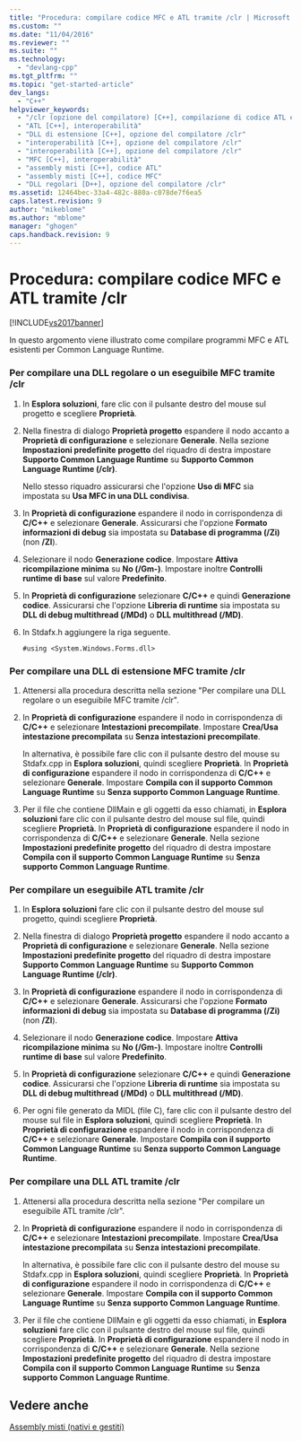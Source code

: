 ```yaml
---
title: "Procedura: compilare codice MFC e ATL tramite /clr | Microsoft Docs"
ms.custom: ""
ms.date: "11/04/2016"
ms.reviewer: ""
ms.suite: ""
ms.technology: 
  - "devlang-cpp"
ms.tgt_pltfrm: ""
ms.topic: "get-started-article"
dev_langs: 
  - "C++"
helpviewer_keywords: 
  - "/clr (opzione del compilatore) [C++], compilazione di codice ATL e MFC"
  - "ATL [C++], interoperabilità"
  - "DLL di estensione [C++], opzione del compilatore /clr"
  - "interoperabilità [C++], opzione del compilatore /clr"
  - "interoperabilità [C++], opzione del compilatore /clr"
  - "MFC [C++], interoperabilità"
  - "assembly misti [C++], codice ATL"
  - "assembly misti [C++], codice MFC"
  - "DLL regolari [D++], opzione del compilatore /clr"
ms.assetid: 12464bec-33a4-482c-880a-c078de7f6ea5
caps.latest.revision: 9
author: "mikeblome"
ms.author: "mblome"
manager: "ghogen"
caps.handback.revision: 9
---
```

# Procedura: compilare codice MFC e ATL tramite /clr
[!INCLUDE[vs2017banner](../assembler/inline/includes/vs2017banner.md)]

In questo argomento viene illustrato come compilare programmi MFC e ATL esistenti per Common Language Runtime.  
  
### Per compilare una DLL regolare o un eseguibile MFC tramite \/clr  
  
1.  In **Esplora soluzioni**, fare clic con il pulsante destro del mouse sul progetto e scegliere **Proprietà**.  
  
2.  Nella finestra di dialogo **Proprietà progetto** espandere il nodo accanto a **Proprietà di configurazione** e selezionare **Generale**.  Nella sezione **Impostazioni predefinite progetto** del riquadro di destra impostare **Supporto Common Language Runtime** su **Supporto Common Language Runtime \(\/clr\)**.  
  
     Nello stesso riquadro assicurarsi che l'opzione **Uso di MFC** sia impostata su **Usa MFC in una DLL condivisa**.  
  
3.  In **Proprietà di configurazione** espandere il nodo in corrispondenza di **C\/C\+\+** e selezionare **Generale**.  Assicurarsi che l'opzione **Formato informazioni di debug** sia impostata su **Database di programma \(\/Zi\)** \(non **\/ZI**\).  
  
4.  Selezionare il nodo **Generazione codice**.  Impostare **Attiva ricompilazione minima** su **No \(\/Gm\-\)**.  Impostare inoltre **Controlli runtime di base** sul valore **Predefinito**.  
  
5.  In **Proprietà di configurazione** selezionare **C\/C\+\+** e quindi **Generazione codice**.  Assicurarsi che l'opzione **Libreria di runtime** sia impostata su **DLL di debug multithread \(\/MDd\)** o **DLL multithread \(\/MD\)**.  
  
6.  In Stdafx.h aggiungere la riga seguente.  
  
    ```  
    #using <System.Windows.Forms.dll>  
    ```  
  
### Per compilare una DLL di estensione MFC tramite \/clr  
  
1.  Attenersi alla procedura descritta nella sezione "Per compilare una DLL regolare o un eseguibile MFC tramite \/clr".  
  
2.  In **Proprietà di configurazione** espandere il nodo in corrispondenza di **C\/C\+\+** e selezionare **Intestazioni precompilate**.  Impostare **Crea\/Usa intestazione precompilata** su **Senza intestazioni precompilate**.  
  
     In alternativa, è possibile fare clic con il pulsante destro del mouse su Stdafx.cpp in **Esplora soluzioni**, quindi scegliere **Proprietà**.  In **Proprietà di configurazione** espandere il nodo in corrispondenza di **C\/C\+\+** e selezionare **Generale**.  Impostare **Compila con il supporto Common Language Runtime** su **Senza supporto Common Language Runtime**.  
  
3.  Per il file che contiene DllMain e gli oggetti da esso chiamati, in **Esplora soluzioni** fare clic con il pulsante destro del mouse sul file, quindi scegliere **Proprietà**.  In **Proprietà di configurazione** espandere il nodo in corrispondenza di **C\/C\+\+** e selezionare **Generale**.  Nella sezione **Impostazioni predefinite progetto** del riquadro di destra impostare **Compila con il supporto Common Language Runtime** su **Senza supporto Common Language Runtime**.  
  
### Per compilare un eseguibile ATL tramite \/clr  
  
1.  In **Esplora soluzioni** fare clic con il pulsante destro del mouse sul progetto, quindi scegliere **Proprietà**.  
  
2.  Nella finestra di dialogo **Proprietà progetto** espandere il nodo accanto a **Proprietà di configurazione** e selezionare **Generale**.  Nella sezione **Impostazioni predefinite progetto** del riquadro di destra impostare **Supporto Common Language Runtime** su **Supporto Common Language Runtime \(\/clr\)**.  
  
3.  In **Proprietà di configurazione** espandere il nodo in corrispondenza di **C\/C\+\+** e selezionare **Generale**.  Assicurarsi che l'opzione **Formato informazioni di debug** sia impostata su **Database di programma \(\/Zi\)** \(non **\/ZI**\).  
  
4.  Selezionare il nodo **Generazione codice**.  Impostare **Attiva ricompilazione minima** su **No \(\/Gm\-\)**.  Impostare inoltre **Controlli runtime di base** sul valore **Predefinito**.  
  
5.  In **Proprietà di configurazione** selezionare **C\/C\+\+** e quindi **Generazione codice**.  Assicurarsi che l'opzione **Libreria di runtime** sia impostata su **DLL di debug multithread \(\/MDd\)** o **DLL multithread \(\/MD\)**.  
  
6.  Per ogni file generato da MIDL \(file C\), fare clic con il pulsante destro del mouse sul file in **Esplora soluzioni**, quindi scegliere **Proprietà**.  In **Proprietà di configurazione** espandere il nodo in corrispondenza di **C\/C\+\+** e selezionare **Generale**.  Impostare **Compila con il supporto Common Language Runtime** su **Senza supporto Common Language Runtime**.  
  
### Per compilare una DLL ATL tramite \/clr  
  
1.  Attenersi alla procedura descritta nella sezione "Per compilare un eseguibile ATL tramite \/clr".  
  
2.  In **Proprietà di configurazione** espandere il nodo in corrispondenza di **C\/C\+\+** e selezionare **Intestazioni precompilate**.  Impostare **Crea\/Usa intestazione precompilata** su **Senza intestazioni precompilate**.  
  
     In alternativa, è possibile fare clic con il pulsante destro del mouse su Stdafx.cpp in **Esplora soluzioni**, quindi scegliere **Proprietà**.  In **Proprietà di configurazione** espandere il nodo in corrispondenza di **C\/C\+\+** e selezionare **Generale**.  Impostare **Compila con il supporto Common Language Runtime** su **Senza supporto Common Language Runtime**.  
  
3.  Per il file che contiene DllMain e gli oggetti da esso chiamati, in **Esplora soluzioni** fare clic con il pulsante destro del mouse sul file, quindi scegliere **Proprietà**.  In **Proprietà di configurazione** espandere il nodo in corrispondenza di **C\/C\+\+** e selezionare **Generale**.  Nella sezione **Impostazioni predefinite progetto** del riquadro di destra impostare **Compila con il supporto Common Language Runtime** su **Senza supporto Common Language Runtime**.  
  
## Vedere anche  
 [Assembly misti \(nativi e gestiti\)](../dotnet/mixed-native-and-managed-assemblies.md)